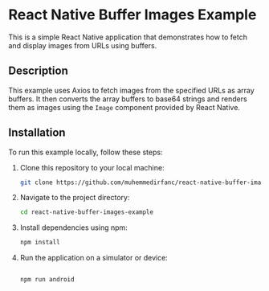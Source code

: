 # React Native Buffer Images Example

This is a simple React Native application that demonstrates how to fetch and display images from URLs using buffers.

## Description

This example uses Axios to fetch images from the specified URLs as array buffers. It then converts the array buffers to base64 strings and renders them as images using the `Image` component provided by React Native.

## Installation

To run this example locally, follow these steps:

1. Clone this repository to your local machine:

   ```bash
   git clone https://github.com/muhemmedirfanc/react-native-buffer-images-example

   ```

2. Navigate to the project directory:

   ```bash
   cd react-native-buffer-images-example

   ```

3. Install dependencies using npm:

   ```bash
   npm install
   ```

4. Run the application on a simulator or device:

   ```bash

   npm run android
   ```
